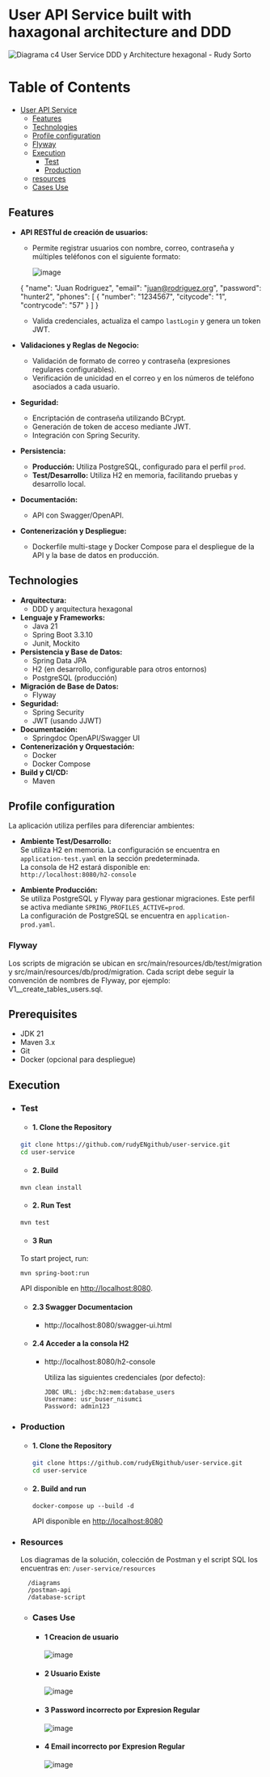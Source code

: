 # User API Service built with haxagonal architecture and DDD
![Diagrama c4 User Service DDD y Architecture hexagonal - Rudy Sorto](https://github.com/user-attachments/assets/8c8be117-16e6-4663-b907-c91044592d75)
# Table of Contents

- [User API Service](#user-api-service)
  - [Features](#features)
  - [Technologies](#Technologies)
  - [Profile configuration](#profile-configuration)
  - [Flyway](#flyway)
  - [Execution](#execution)
    - [Test](#test)
    - [Production](#production)
  - [resources](#resources)
  - [Cases Use](#cases-use)

## Features

- **API RESTful de creación de usuarios:**  
    - Permite registrar usuarios con nombre, correo, contraseña y múltiples teléfonos con el siguiente formato:
 
      ![image](https://github.com/user-attachments/assets/763d22f7-4d69-44fb-9ff3-3b9473200ec3)

    {
    "name": "Juan Rodriguez",
    "email": "juan@rodriguez.org",
    "password": "hunter2",
    "phones": [
         {
             "number": "1234567",
             "citycode": "1",
            "contrycode": "57"
        }
  ]
}

  - Valida credenciales, actualiza el campo `lastLogin` y genera un token JWT.

- **Validaciones y Reglas de Negocio:**
  - Validación de formato de correo y contraseña (expresiones regulares configurables).
  - Verificación de unicidad en el correo y en los números de teléfono asociados a cada usuario.
- **Seguridad:**
  - Encriptación de contraseña utilizando BCrypt.
  - Generación de token de acceso mediante JWT.
  - Integración con Spring Security.
- **Persistencia:**
  - **Producción:** Utiliza PostgreSQL, configurado para el perfil `prod`.
  - **Test/Desarrollo:** Utiliza H2 en memoria, facilitando pruebas y desarrollo local.
- **Documentación:**
  - API con Swagger/OpenAPI.
- **Contenerización y Despliegue:**
  - Dockerfile multi-stage y Docker Compose para el despliegue de la API y la base de datos en producción.



## Technologies
- **Arquitectura:**
    - DDD y arquitectura hexagonal
- **Lenguaje y Frameworks:**
    - Java 21
    - Spring Boot 3.3.10
    - Junit, Mockito
- **Persistencia y Base de Datos:**
    - Spring Data JPA
    - H2 (en desarrollo, configurable para otros entornos)
    - PostgreSQL (producción)
- **Migración de Base de Datos:**
  - Flyway
- **Seguridad:**
    - Spring Security
    - JWT (usando JJWT)
- **Documentación:**
    - Springdoc OpenAPI/Swagger UI
- **Contenerización y Orquestación:**
    - Docker
    - Docker Compose
- **Build y CI/CD:**
    - Maven

## Profile configuration

La aplicación utiliza perfiles para diferenciar ambientes:

- **Ambiente Test/Desarrollo:**  
  Se utiliza H2 en memoria. La configuración se encuentra en `application-test.yaml` en la sección predeterminada.  
  La consola de H2 estará disponible en:  
  `http://localhost:8080/h2-console`

- **Ambiente Producción:**  
  Se utiliza PostgreSQL y Flyway para gestionar migraciones. Este perfil se activa mediante `SPRING_PROFILES_ACTIVE=prod`.  
  La configuración de PostgreSQL se encuentra en `application-prod.yaml`.
### Flyway
Los scripts de migración se ubican en src/main/resources/db/test/migration  y src/main/resources/db/prod/migration. Cada script debe seguir la convención de nombres de Flyway, por ejemplo:
V1__create_tables_users.sql.
## Prerequisites
- JDK 21
- Maven 3.x
- Git
- Docker (opcional para despliegue)
## Execution
- ### Test

  - #### 1. Clone the Repository
  ```bash
  git clone https://github.com/rudyENgithub/user-service.git
  cd user-service
  ```
  - #### 2. Build
  ```
  mvn clean install
  ```
  - #### 2. Run Test
  ```
  mvn test
  ```
  - #### 3 Run 
  To start project, run:
  ```
  mvn spring-boot:run
  ```
  API disponible en [http://localhost:8080](http://localhost:8080).
  - #### 2.3 Swagger Documentacion
    - http://localhost:8080/swagger-ui.html
  - #### 2.4 Acceder a la consola H2
    - http://localhost:8080/h2-console

      Utiliza las siguientes credenciales (por defecto):

          JDBC URL: jdbc:h2:mem:database_users
          Username: usr_buser_nisumci
          Password: admin123

- ### Production
  - #### 1. Clone the Repository
    ```bash
    git clone https://github.com/rudyENgithub/user-service.git
    cd user-service
    ```
  - #### 2. Build and run
    ```
    docker-compose up --build -d
    ```
    API disponible en [http://localhost:8080](http://localhost:8080)

- ### Resources
  Los diagramas de la solución, colección de Postman y el script SQL los encuentras en: 
       `/user-service/resources`

        /diagrams
        /postman-api
        /database-script
  - ### Cases Use
    - #### 1 Creacion de usuario
      ![image](https://github.com/user-attachments/assets/40b3aee7-8792-4ec9-828a-705518b424fe)

    - #### 2 Usuario Existe
      ![image](https://github.com/user-attachments/assets/d4f4ca16-de14-48c4-9278-0a15c99bb683)

    - #### 3 Password incorrecto por Expresion Regular
      ![image](https://github.com/user-attachments/assets/29b5ccfe-a140-4bcc-b252-d98c42b8667f)

    - #### 4 Email incorrecto por Expresion Regular
      ![image](https://github.com/user-attachments/assets/0e88d46d-1c8e-4aff-8a60-ba47b4848f31)

      
